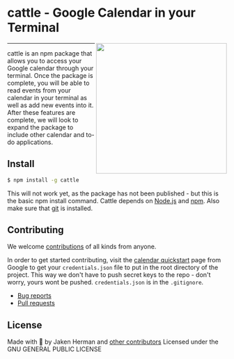 # cattle - Google Calendar in your Terminal

<img align="right" height="300" src="http://i.imgur.com/QRYe22d.jpg">

---

cattle is an npm package that allows you to access your Google calendar through your terminal. Once the package is complete, you will be able to read events from your calendar in your terminal as well as add new events into it. After these features are complete, we will look to expand the package to include other calendar and to-do applications.

## Install

```sh
$ npm install -g cattle
```

This will not work yet, as the package has not been published - but this is the basic npm install command. Cattle depends on [Node.js](http://nodejs.org/) and [npm](http://npmjs.org/). Also make sure that [git](http://git-scm.com/) is installed.

## Contributing

We welcome [contributions](https://github.com/jakenherman/cattle/graphs/contributors) of all kinds from anyone.

In order to get started contributing, visit the [calendar quickstart](https://developers.google.com/calendar/quickstart/nodejs) page from Google to get your `credentials.json` file to put in the root directory of the project. This way we don't have to push secret keys to the repo - don't worry, yours wont be pushed. `credentials.json` is in the `.gitignore`.

* [Bug reports](https://github.com/JakenHerman/cattle/issues)
* [Pull requests](https://github.com/JakenHerman/cattle/pulls)

## License

Made with 💖 by Jaken Herman and [other contributors](https://github.com/jakenherman/cattle/graphs/contributors)
Licensed under the GNU GENERAL PUBLIC LICENSE
